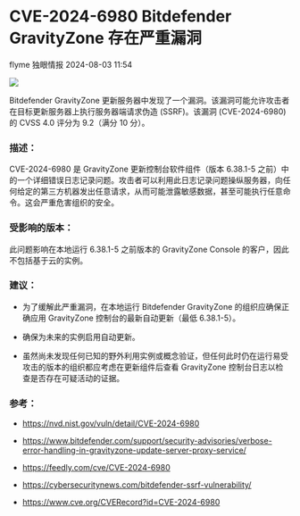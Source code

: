 #  CVE-2024-6980 Bitdefender GravityZone 存在严重漏洞   
flyme  独眼情报   2024-08-03 11:54  
  
![](https://mmbiz.qpic.cn/sz_mmbiz_jpg/KgxDGkACWnTSxwicDT9128QKHrT4OL5WpMzeDNon3MibuuEuphPTFd1byGeOibFDE4j6ibGkPxnxynq3zaw0Ef8yRQ/640?wx_fmt=jpeg&from=appmsg "")  
  
Bitdefender GravityZone 更新服务器中发现了一个漏洞。该漏洞可能允许攻击者在目标更新服务器上执行服务器端请求伪造 (SSRF)。该漏洞 (CVE-2024-6980) 的 CVSS 4.0 评分为 9.2（满分 10 分）。  
### 描述：  
  
CVE-2024-6980 是 GravityZone 更新控制台软件组件（版本 6.38.1-5 之前）中的一个详细错误日志记录问题。攻击者可以利用此日志记录问题操纵服务器，向任何给定的第三方机器发出任意请求，从而可能泄露敏感数据，甚至可能执行任意命令。这会严重危害组织的安全。  
### 受影响的版本：  
  
此问题影响在本地运行 6.38.1-5 之前版本的 GravityZone Console 的客户，因此不包括基于云的实例。  
### 建议：  
- 为了缓解此严重漏洞，在本地运行 Bitdefender GravityZone 的组织应确保正确应用 GravityZone 控制台的最新自动更新（最低 6.38.1-5）。  
  
- 确保为未来的实例启用自动更新。  
  
- 虽然尚未发现任何已知的野外利用实例或概念验证，但任何此时仍在运行易受攻击的版本的组织都应考虑在更新组件后查看 GravityZone 控制台日志以检查是否存在可疑活动的证据。  
  
### 参考：  
- https://nvd.nist.gov/vuln/detail/CVE-2024-6980  
  
- https://www.bitdefender.com/support/security-advisories/verbose-error-handling-in-gravityzone-update-server-proxy-service/  
  
- https://feedly.com/cve/CVE-2024-6980⁠  
  
- https://cybersecuritynews.com/bitdefender-ssrf-vulnerability/⁠  
  
- https://www.cve.org/CVERecord?id=CVE-2024-6980  
  

